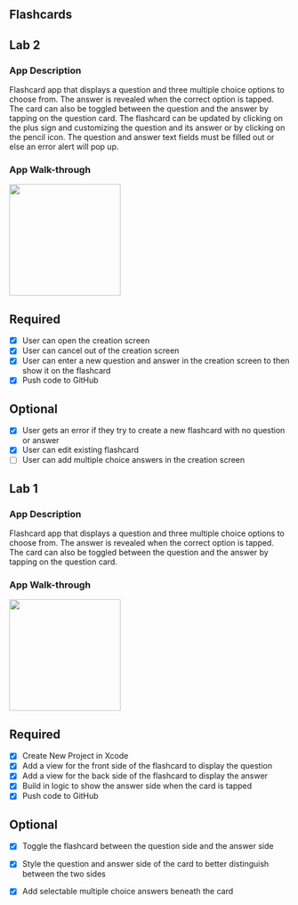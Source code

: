 ## Flashcards

## Lab 2

### App Description
Flashcard app that displays a question and three multiple choice options to choose from. The answer is revealed when the correct option is tapped. The card can also be toggled between the question and the answer by tapping on the question card. The flashcard can be updated by clicking on the plus sign and customizing the question and its answer or by clicking on the pencil icon. The question and answer text fields must be filled out or else an error alert will pop up.

### App Walk-through

<img src="https://i.imgur.com/kwAcY9f.gif" width=200><br>

## Required
- [x] User can open the creation screen
- [x] User can cancel out of the creation screen
- [x] User can enter a new question and answer in the creation screen to then show it on the flashcard
- [x] Push code to GitHub
## Optional
- [x] User gets an error if they try to create a new flashcard with no question or answer
- [x] User can edit existing flashcard
- [ ] User can add multiple choice answers in the creation screen

## Lab 1

### App Description
Flashcard app that displays a question and three multiple choice options to choose from. The answer is revealed when the correct option is tapped. The card can also be toggled between the question and the answer by tapping on the question card.

### App Walk-through

<img src="https://i.imgur.com/3CnTf8H.gif" width=200><br>

## Required
- [x] Create New Project in Xcode
- [x] Add a view for the front side of the flashcard to display the question
- [x] Add a view for the back side of the flashcard to display the answer
- [x] Build in logic to show the answer side when the card is tapped
- [x] Push code to GitHub
## Optional
- [x] Toggle the flashcard between the question side and the answer side
- [x] Style the question and answer side of the card to better distinguish between the two sides
- [x] Add selectable multiple choice answers beneath the card



